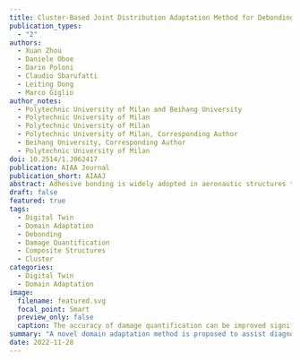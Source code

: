 ```yaml
---
title: Cluster-Based Joint Distribution Adaptation Method for Debonding Quantification in Composite Structures
publication_types:
  - "2"
authors:
  - Xuan Zhou
  - Daniele Oboe
  - Dario Poloni
  - Claudio Sbarufatti
  - Leiting Dong
  - Marco Giglio
author_notes:
  - Polytechnic University of Milan and Beihang University
  - Polytechnic University of Milan
  - Polytechnic University of Milan
  - Polytechnic University of Milan, Corresponding Author
  - Beihang University, Corresponding Author
  - Polytechnic University of Milan
doi: 10.2514/1.J062417
publication: AIAA Journal
publication_short: AIAAJ
abstract: Adhesive bonding is widely adopted in aeronautic structures to join composite materials or to repair damaged substrates. However, one of the most common failure modes for this type of joint is debonding under fatigue loading. In the past years, it has been proven that deboning quantification is feasible, given that abundant experimental data are available. In this context, using domain adaptation to assist diagnostic tasks based on labeled data from similar structures or simulations would be thoroughly beneficial. However, most domain adaptation methods are designed for classifications and cannot efficiently address regressions. A fuzzy-set-based joint distribution adaptation for regression method has been developed by the authors, tackling regression problems but being limited to single outputs. The novelty presented in this paper exploits clustering techniques to approach multi-output problems, adopting a modified multikernel maximum mean discrepancy to improve the domain discrepancy metric. The proposed method is applied to cracked lap shear specimens to assist debonding quantification. Several domain adaptations are investigated from simulations to experiments, and from one specimen to another, proving that the accuracy of damage quantification can be improved significantly in realistic environments. It is envisioned that the proposed approach could be integrated into fleet-level digital twins for nominally identical but heterogeneous systems.
draft: false
featured: true
tags:
  - Digital Twin
  - Domain Adaptation
  - Debonding
  - Damage Quantification
  - Composite Structures
  - Cluster
categories:
  - Digital Twin
  - Domain Adaptation
image:
  filename: featured.svg
  focal_point: Smart
  preview_only: false
  caption: The accuracy of damage quantification can be improved significantly by the proposed method in realistic environments
summary: "A novel domain adaptation method is proposed to assist diagnostic tasks based on labeled data from similar structures or simulations and is then applied to cracked lap shear specimens to assist debonding quantification."
date: 2022-11-28
---
```

